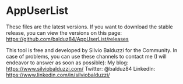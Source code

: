 # AppUserList

These files are the latest versions. If you want to download the stable release, you can view the versions on this page: https://github.com/balduz84/AppUserList/releases

This tool is free and developed by Silvio Balduzzi for the Community. In case of problems, you can use these channels to contact me (I will endeavor to answer as soon as possible):
My blog: https://www.silviobalduzzi.com/
Twitter: @balduz84
LinkedIn: https://www.linkedin.com/in/silviobalduzzi/
